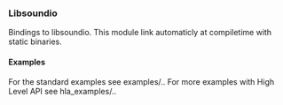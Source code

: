 ### Libsoundio

Bindings to libsoundio.
This module link automaticly at compiletime with static binaries.

#### Examples

For the standard examples see examples/..
For more examples with High Level API see hla_examples/..



